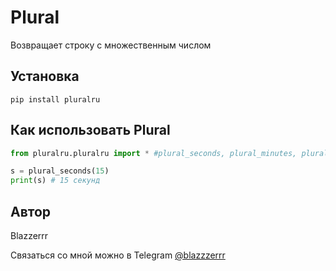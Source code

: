 # Plural 

Возвращает строку с множественным числом

## Установка
```
pip install pluralru
```

## Как использовать Plural
```python
from pluralru.pluralru import * #plural_seconds, plural_minutes, plural_hours, plural_days, plural_months, plural_years

s = plural_seconds(15)
print(s) # 15 секунд
```

## Автор
Blazzerrr

Связаться со мной можно в Telegram
[@blazzzerrr](https://t.me/blazzzerrr) 
